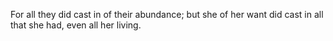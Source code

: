 For all they did cast in of their abundance; but she of her want did cast in all that she had, even all her living.
